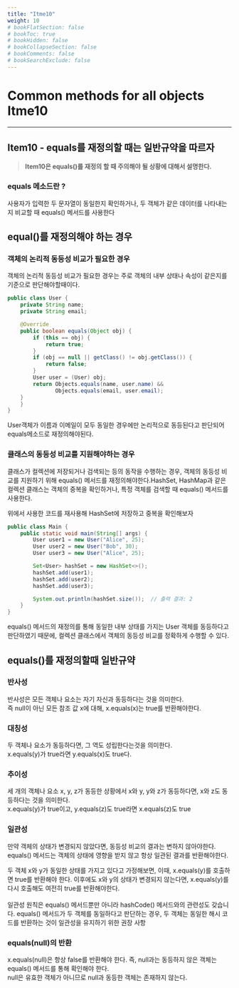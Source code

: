 ```yaml
---
title: "Itme10"
weight: 10
# bookFlatSection: false
# bookToc: true
# bookHidden: false
# bookCollapseSection: false
# bookComments: false
# bookSearchExclude: false
---
```


# Common methods for all objects Itme10

* * *

## **Item10 - equals를 재정의할 때는 일반규약을 따르자**

> **Item10은 equals()를 재정의 할 때 주의해야 될 상황에 대해서 설명한다.**

### **equals 메소드란 ?**
사용자가 입력한 두 문자열이 동일한지 확인하거나, 두 객체가 같은 데이터를 나타내는지 비교할 때 equals() 메서드를 사용한다

## **equal()를 재정의해야 하는 경우**

### **객체의 논리적 동등성 비교가 필요한 경우**

객체의 논리적 동등성 비교가 필요한 경우는 주로 객체의 내부 상태나 속성이 같은지를 기준으로 판단해야할때이다.

```java 
public class User {
    private String name;
    private String email;

    @Override
    public boolean equals(Object obj) {
        if (this == obj) {
            return true;
        }
        if (obj == null || getClass() != obj.getClass()) {
            return false;
        }
        User user = (User) obj;
        return Objects.equals(name, user.name) &&
               Objects.equals(email, user.email);
    }
    }
}

```

User객체가 이름과 이메일이 모두 동일한 경우에만 논리적으로 동등된다고 판단되어 equals메소드로 재정의해야된다.    

### **클래스의 동등성 비교를 지원해야하는 경우**

클래스가 컬렉션에 저장되거나 검색되는 등의 동작을 수행하는 경우, 객체의 동등성 비교를 지원하기 위해 equals() 메서드를 재정의해야한다.HashSet, HashMap과 같은 컬렉션 클래스는 객체의 중복을 확인하거나, 특정 객체를 검색할 때 equals() 메서드를 사용한다.   

위에서 사용한 코드를 재사용해 HashSet에 저장하고 중복을 확인해보자
```java 
public class Main {
    public static void main(String[] args) {
        User user1 = new User("Alice", 25);
        User user2 = new User("Bob", 30);
        User user3 = new User("Alice", 25);

        Set<User> hashSet = new HashSet<>();
        hashSet.add(user1);
        hashSet.add(user2);
        hashSet.add(user3);

        System.out.println(hashSet.size());  // 출력 결과: 2
    }
}
``` 
equals() 메서드의 재정의를 통해 동일한 내부 상태를 가지는 User 객체를 동등하다고 판단하였기 때문에, 컬렉션 클래스에서 객체의 동등성 비교를 정확하게 수행할 수 있다.


## **equals()를 재정의할때 일반규약**


### **반사성**
반사성은 모든 객체나 요소는 자기 자신과 동등하다는 것을 의미한다.    
즉 null이 아닌 모든 참조 값 x에 대해, x.equals(x)는 true를 반환해야한다.


### **대칭성**
두 객체나 요소가 동등하다면, 그 역도 성립한다는것을 의미한다.   
x.equals(y)가 true라면 y.equals(x)도 true다.


### **추이성**
세 개의 객체나 요소 x, y, z가 동등한 상황에서 x와 y, y와 z가 동등하다면, x와 z도 동등하다는 것을 의미한다.   
 x.equals(y)가 true이고, y.equals(z)도 true라면 x.equals(z)도 true


### **일관성**
만약 객체의 상태가 변경되지 않았다면, 동등성 비교의 결과는 변하지 않아야한다.   
equals() 메서드는 객체의 상태에 영향을 받지 않고 항상 일관된 결과를 반환해야한다.

두 객체 x와 y가 동일한 상태를 가지고 있다고 가정해보면, 이때, x.equals(y)를 호출하면 true를 반환해야 한다. 이후에도 x와 y의 상태가 변경되지 않는다면, x.equals(y)를 다시 호출해도 여전히 true를 반환해야한다.   
<br>
 일관성 원칙은 equals() 메서드뿐만 아니라 hashCode() 메서드와의 관련성도 갖습니다. equals() 메서드가 두 객체를 동일하다고 판단하는 경우, 두 객체는 동일한 해시 코드를 반환하는 것이 일관성을 유지하기 위한 권장 사항

### **equals(null)의 반환**
x.equals(null)은 항상 false를 반환해야 한다.  즉, null과는 동등하지 않은 객체는 equals() 메서드를 통해 확인해야 한다.   
null은 유효한 객체가 아니므로 null과 동등한 객체는 존재하지 않는다.



